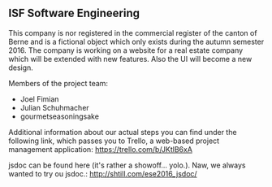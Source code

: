 ## ISF Software Engineering
This company is nor registered in the commercial register of the canton of Berne and is a fictional object which only exists during the autumn semester 2016. The company is working on a website for a real estate company which will be extended with new features. Also the UI will become a new design.

Members of the project team:
- Joel Fimian
- Julian Schuhmacher
- gourmetseasoningsake

Additional information about our actual steps you can find under the following link, which passes you to Trello, a web-based project management application:
https://trello.com/b/JKtlB6xA

jsdoc can be found here (it's rather a showoff... yolo.). Naw, we always wanted to try ou jsdoc.:
http://shtill.com/ese2016_jsdoc/
